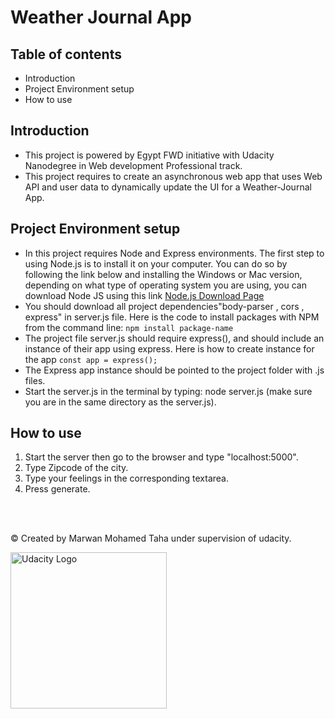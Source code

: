 # Weather Journal App



## Table of contents
- Introduction
- Project Environment setup
- How to use


## Introduction

- This project is powered by Egypt FWD initiative with Udacity Nanodegree in Web development Professional track.
- This project requires to create an asynchronous web app that uses Web API and user data to dynamically update the UI for a Weather-Journal App.

## Project Environment setup
- In this project requires Node and Express environments. The first step to using Node.js is to install it on your computer. You can do so by following the link below and installing the Windows or Mac version, depending on what type of operating system you are using, you can download Node JS using this link [Node.js Download Page](https://nodejs.org/en/download/)
- You should download all project dependencies"body-parser , cors , express" in server.js file. Here is the code to install packages with NPM from the command line: `npm install package-name`
- The project file server.js should require express(), and should include an instance of their app using express. Here is how to create instance for the app `const app = express();`
- The Express app instance should be pointed to the project folder with .js files.
-  Start the server.js in the terminal by typing: node server.js (make sure you are in the same directory as the server.js).

## How to use
1. Start the server then go to the browser and type "localhost:5000". 
2. Type Zipcode of the city.
3. Type your feelings in the corresponding textarea.
4. Press generate.



<br>
<br>



© Created by Marwan Mohamed Taha under supervision of udacity.

<img width = "250"  alt="Udacity Logo" src="https://cdn.freelogovectors.net/wp-content/uploads/2018/06/Udacity-Logo.png">

